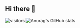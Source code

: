 ## Hi there 👋
![visitors](https://visitor-badge.glitch.me/badge?page_id=Bohemiana&left_color=green&right_color=red)
![Anurag's GitHub stats](https://github-readme-stats.vercel.app/api?username=bohemiana)
<!--
**Bohemiana/Bohemiana** is a ✨ _special_ ✨ repository because its `README.md` (this file) appears on your GitHub profile.

Here are some ideas to get you started:

- 🔭 I’m currently working on ...
- 🌱 I’m currently learning ...
- 👯 I’m looking to collaborate on ...
- 🤔 I’m looking for help with ...
- 💬 Ask me about ...
- 📫 How to reach me: ...
- 😄 Pronouns: ...
- ⚡ Fun fact: ...
-->
